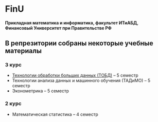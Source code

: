 # $\text{FinU}$
#### $\text{Прикладная математика и информатика, факультет ИТиАБД, Финансовый Университет при Правительстве РФ}$
## $\text{В репрезитории собраны некоторые учебные материалы}$

### $\text{3 курс}$
* [Технологии обработки больших данных (ТОБД)](https://github.com/m1157/FinU/tree/main/ТОБД) $\text{– 5 семестр}$
* Технологии анализа данных и машинного обучения (ТАДиМО) $\text{– 5 семестр}$
* Эконометрика $\text{– 5 семестр}$

### $\text{2 курс}$
* Математическая статистика $\text{– 4 семестр}$
